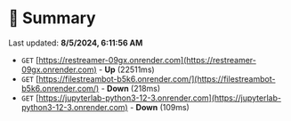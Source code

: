 # 📖 Summary
Last updated: **8/5/2024, 6:11:56 AM**

- `GET` [https://restreamer-09gx.onrender.com](https://restreamer-09gx.onrender.com) - **Up** (22511ms)
- `GET` [https://filestreambot-b5k6.onrender.com/](https://filestreambot-b5k6.onrender.com/) - **Down** (218ms)
- `GET` [https://jupyterlab-python3-12-3.onrender.com](https://jupyterlab-python3-12-3.onrender.com) - **Down** (109ms)
